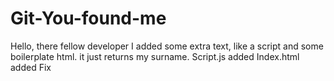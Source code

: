 # Git-You-found-me
Hello, there fellow developer
I added some extra text, like a script and some boilerplate html. it just returns my surname.
Script.js added
Index.html added
Fix